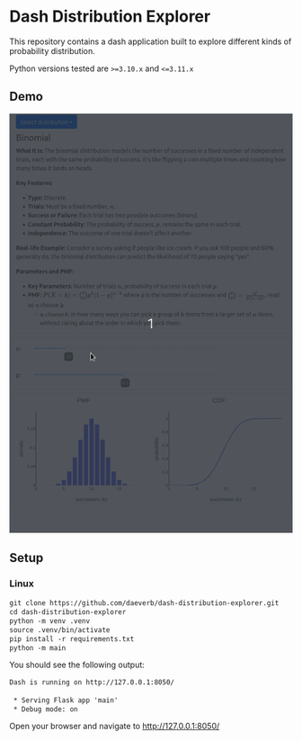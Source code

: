 # Dash Distribution Explorer

This repository contains a dash application built to explore different kinds of probability distribution.

Python versions tested are `>=3.10.x` and `<=3.11.x`

## Demo
![Dash distribution explorer showcase](demo.gif)

## Setup
### Linux
```commandline
git clone https://github.com/daeverb/dash-distribution-explorer.git
cd dash-distribution-explorer
python -m venv .venv
source .venv/bin/activate
pip install -r requirements.txt
python -m main
```

You should see the following output:
```commandline
Dash is running on http://127.0.0.1:8050/

 * Serving Flask app 'main'
 * Debug mode: on

```

Open your browser and navigate to http://127.0.0.1:8050/
